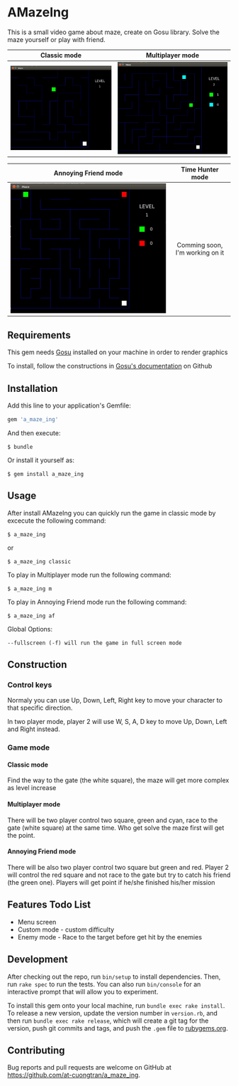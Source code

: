 # AMazeIng

This is a small video game about maze, create on Gosu library. Solve the maze yourself or play with friend.

Classic mode               |    Multiplayer mode
:-------------------------:|:-------------------------:
![](./images/classic.jpg?raw=true)  |  ![](./images/multiplayer.jpg?raw=true)

Annoying Friend mode       |    Time Hunter mode
:-------------------------:|:-------------------------:
![](./images/annoying_friend.jpg?raw=true)  |  Comming soon, I'm working on it 



## Requirements

This gem needs [Gosu](https://www.libgosu.org/) installed on your machine in order to render graphics

To install, follow the constructions in [Gosu's documentation](https://github.com/gosu/gosu/wiki) on Github

## Installation

Add this line to your application's Gemfile:

```ruby
gem 'a_maze_ing'
```

And then execute:

    $ bundle

Or install it yourself as:

    $ gem install a_maze_ing

## Usage

After install AMazeIng you can quickly run the game in classic mode by excecute the following command:

    $ a_maze_ing

or

    $ a_maze_ing classic

To play in Multiplayer mode run the following command:

    $ a_maze_ing m

To play in Annoying Friend mode run the following command:

    $ a_maze_ing af

Global Options: 

    --fullscreen (-f) will run the game in full screen mode

## Construction

### Control keys

Normaly you can use Up, Down, Left, Right key to move your character to that specific direction.

In two player mode, player 2 will use W, S, A, D key to move Up, Down, Left and Right instead.

### Game mode

#### Classic mode

Find the way to the gate (the white square), the maze will get more complex as level increase

#### Multiplayer mode

There will be two player control two square, green and cyan, race to the gate (white square) at the same time. Who get solve the maze first will get the point. 

#### Annoying Friend mode

There will be also two player control two square but green and red. Player 2 will control the red square and not race to the gate but try to catch his friend (the green one). Players will get point if he/she finished his/her mission

## Features Todo List

* Menu screen
* Custom mode - custom difficulty
* Enemy mode - Race to the target before get hit by the enemies

## Development

After checking out the repo, run `bin/setup` to install dependencies. Then, run `rake spec` to run the tests. You can also run `bin/console` for an interactive prompt that will allow you to experiment.

To install this gem onto your local machine, run `bundle exec rake install`. To release a new version, update the version number in `version.rb`, and then run `bundle exec rake release`, which will create a git tag for the version, push git commits and tags, and push the `.gem` file to [rubygems.org](https://rubygems.org).

## Contributing

Bug reports and pull requests are welcome on GitHub at https://github.com/at-cuongtran/a_maze_ing.
